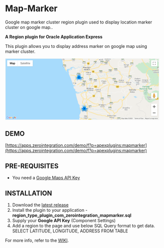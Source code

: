 # Map-Marker

Google map marker cluster region plugin used to display location marker cluster on google map..

**A Region plugin for Oracle Application Express**

This plugin allows you to display address marker on google map using marker cluster. 

![Preview.png](https://raw.githubusercontent.com/apex-plugins/Map-Marker/master/Source/Preview.png)

## DEMO ##

[https://apps.zerointegration.com/demo/f?p=apexplugins:mapmarker](https://apps.zerointegration.com/demo/f?p=apexplugins:mapmarker)

## PRE-REQUISITES ##

* You need a [Google Maps API Key](https://developers.google.com/maps/documentation/javascript/get-api-key#get-an-api-key)

## INSTALLATION ##

1. Download the [latest release](https://github.com/apex-plugins/Map-Marker/releases/latest)
2. Install the plugin to your application - **region_type_plugin_com_zerointegration_mapmarker.sql**
3. Supply your **Google API Key** (Component Settings)
4. Add a region to the page and use below SQL Query format to get data.
   SELECT LATITUDE, LONGITUDE, ADDRESS FROM TABLE

For more info, refer to the [WIKI](https://github.com/apex-plugins/Map-Marker/wiki).
